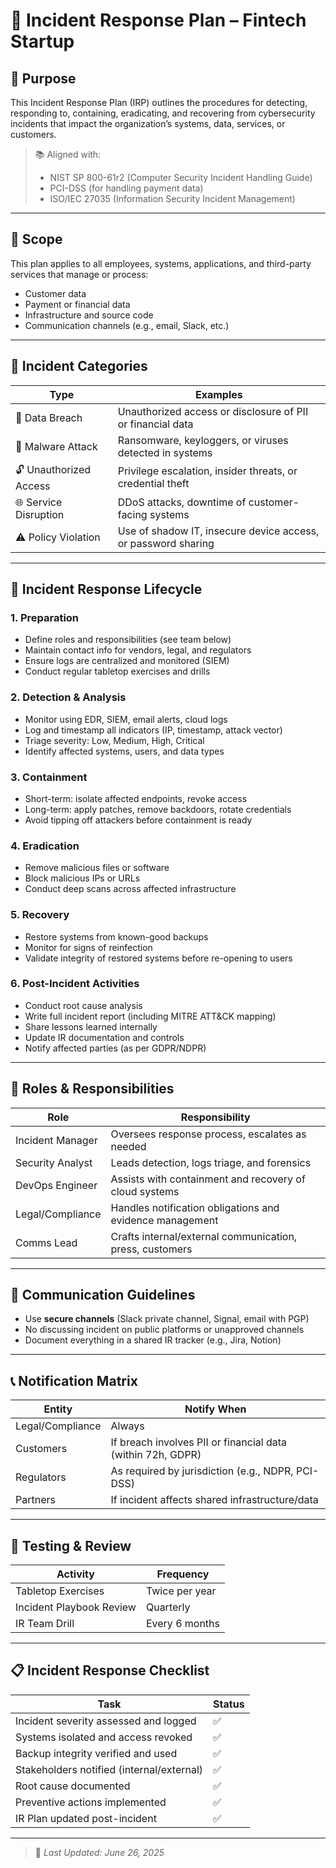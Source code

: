 # 🚨 Incident Response Plan – Fintech Startup

## 🎯 Purpose

This Incident Response Plan (IRP) outlines the procedures for detecting, responding to, containing, eradicating, and recovering from cybersecurity incidents that impact the organization’s systems, data, services, or customers.

> 📚 Aligned with:  
> - NIST SP 800-61r2 (Computer Security Incident Handling Guide)  
> - PCI-DSS (for handling payment data)  
> - ISO/IEC 27035 (Information Security Incident Management)

---

## 🧩 Scope

This plan applies to all employees, systems, applications, and third-party services that manage or process:

- Customer data
- Payment or financial data
- Infrastructure and source code
- Communication channels (e.g., email, Slack, etc.)

---

## 🧭 Incident Categories

| Type | Examples |
|------|----------|
| 🛑 Data Breach | Unauthorized access or disclosure of PII or financial data |
| 🐛 Malware Attack | Ransomware, keyloggers, or viruses detected in systems |
| 🔓 Unauthorized Access | Privilege escalation, insider threats, or credential theft |
| 🌐 Service Disruption | DDoS attacks, downtime of customer-facing systems |
| ⚠️ Policy Violation | Use of shadow IT, insecure device access, or password sharing |

---

## 🔄 Incident Response Lifecycle

### 1. **Preparation**
- Define roles and responsibilities (see team below)
- Maintain contact info for vendors, legal, and regulators
- Ensure logs are centralized and monitored (SIEM)
- Conduct regular tabletop exercises and drills

### 2. **Detection & Analysis**
- Monitor using EDR, SIEM, email alerts, cloud logs
- Log and timestamp all indicators (IP, timestamp, attack vector)
- Triage severity: Low, Medium, High, Critical
- Identify affected systems, users, and data types

### 3. **Containment**
- Short-term: isolate affected endpoints, revoke access
- Long-term: apply patches, remove backdoors, rotate credentials
- Avoid tipping off attackers before containment is ready

### 4. **Eradication**
- Remove malicious files or software
- Block malicious IPs or URLs
- Conduct deep scans across affected infrastructure

### 5. **Recovery**
- Restore systems from known-good backups
- Monitor for signs of reinfection
- Validate integrity of restored systems before re-opening to users

### 6. **Post-Incident Activities**
- Conduct root cause analysis
- Write full incident report (including MITRE ATT&CK mapping)
- Share lessons learned internally
- Update IR documentation and controls
- Notify affected parties (as per GDPR/NDPR)

---

## 👥 Roles & Responsibilities

| Role | Responsibility |
|------|----------------|
| Incident Manager | Oversees response process, escalates as needed |
| Security Analyst | Leads detection, logs triage, and forensics |
| DevOps Engineer | Assists with containment and recovery of cloud systems |
| Legal/Compliance | Handles notification obligations and evidence management |
| Comms Lead | Crafts internal/external communication, press, customers |

---

## 🔔 Communication Guidelines

- Use **secure channels** (Slack private channel, Signal, email with PGP)
- No discussing incident on public platforms or unapproved channels
- Document everything in a shared IR tracker (e.g., Jira, Notion)

---

## 📞 Notification Matrix

| Entity | Notify When |
|--------|-------------|
| Legal/Compliance | Always |
| Customers | If breach involves PII or financial data (within 72h, GDPR) |
| Regulators | As required by jurisdiction (e.g., NDPR, PCI-DSS) |
| Partners | If incident affects shared infrastructure/data |

---

## 🧪 Testing & Review

| Activity | Frequency |
|----------|-----------|
| Tabletop Exercises | Twice per year |
| Incident Playbook Review | Quarterly |
| IR Team Drill | Every 6 months |

---

## 📋 Incident Response Checklist

| Task | Status |
|------|--------|
| Incident severity assessed and logged | ✅ |
| Systems isolated and access revoked | ✅ |
| Backup integrity verified and used | ✅ |
| Stakeholders notified (internal/external) | ✅ |
| Root cause documented | ✅ |
| Preventive actions implemented | ✅ |
| IR Plan updated post-incident | ✅ |

---

> 🔄 _Last Updated: June 26, 2025_
